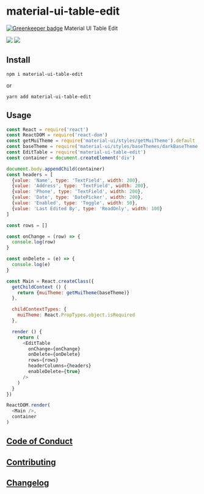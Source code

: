 # material-ui-table-edit

[![Greenkeeper badge](https://badges.greenkeeper.io/emkay/material-ui-table-edit.svg)](https://greenkeeper.io/)
Material UI Table Edit

<img src="https://travis-ci.org/emkay/material-ui-table-edit.svg?branch=master">

<img src="https://raw.githubusercontent.com/emkay/material-ui-table-edit/master/example/table-editor.gif">

## Install

`npm i material-ui-table-edit`

or

`yarn add material-ui-table-edit`

## Usage

```javascript
const React = require('react')
const ReactDOM = require('react-dom')
const getMuiTheme = require('material-ui/styles/getMuiTheme').default
const baseTheme = require('material-ui/styles/baseThemes/darkBaseTheme')
const EditTable = require('material-ui-table-edit')
const container = document.createElement('div')

document.body.appendChild(container)
const headers = [
  {value: 'Name', type: 'TextField', width: 200},
  {value: 'Address', type: 'TextField', width: 200},
  {value: 'Phone', type: 'TextField', width: 200},
  {value: 'Date', type: 'DatePicker', width: 200},
  {value: 'Enabled', type: 'Toggle', width: 50},
  {value: 'Last Edited By', type: 'ReadOnly', width: 100}
]

const rows = []

const onChange = (row) => {
  console.log(row)
}

const onDelete = (e) => {
  console.log(e)
}

const Main = React.createClass({
  getChildContext () {
    return {muiTheme: getMuiTheme(baseTheme)}
  },

  childContextTypes: {
    muiTheme: React.PropTypes.object.isRequired
  },

  render () {
    return (
      <EditTable
        onChange={onChange}
        onDelete={onDelete}
        rows={rows}
        headerColumns={headers}
        enableDelete={true}
      />
    )
  }
})

ReactDOM.render(
  <Main />,
  container
)
```

## [Code of Conduct](https://github.com/emkay/material-ui-table-edit/blob/master/CODE_OF_CONDUCT.md)

## [Contributing](https://github.com/emkay/material-ui-table-edit/blob/master/CONTRIBUTING.md)

## [Changelog](https://github.com/emkay/material-ui-table-edit/blob/master/CHANGELOG.md)

